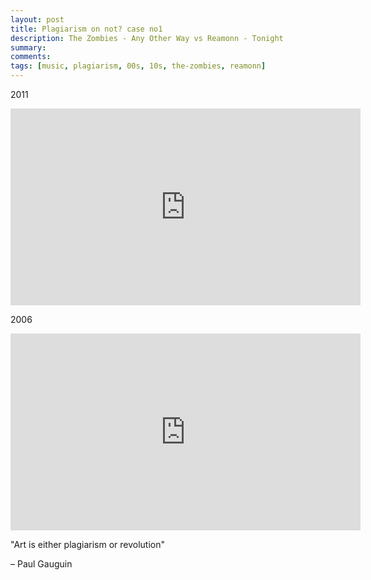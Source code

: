 ```yaml
---
layout: post
title: Plagiarism on not? case no1
description: The Zombies - Any Other Way vs Reamonn - Tonight
summary: 
comments: 
tags: [music, plagiarism, 00s, 10s, the-zombies, reamonn]
---
```


2011
<div class="youtube-embed-container">
	<iframe width="560" height="315" src="https://www.youtube.com/embed/tBSJzhP1Sko" title="YouTube video player" frameborder="0" allow="accelerometer; autoplay; clipboard-write; encrypted-media; gyroscope; picture-in-picture" allowfullscreen></iframe>
</div>

2006
<div class="youtube-embed-container">
	<iframe width="560" height="315" src="https://www.youtube.com/embed/jtoncUzV6nA" title="YouTube video player" frameborder="0" allow="accelerometer; autoplay; clipboard-write; encrypted-media; gyroscope; picture-in-picture" allowfullscreen></iframe>
</div>


"Art is either plagiarism or revolution"

– Paul Gauguin
